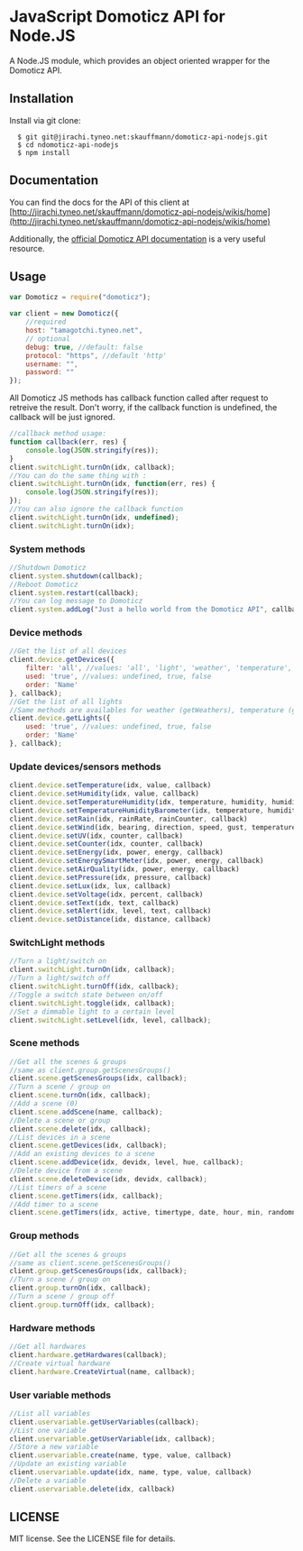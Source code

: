 # JavaScript Domoticz API for Node.JS

A Node.JS module, which provides an object oriented wrapper for the Domoticz API.

## Installation
  Install via git clone:

      $ git git@jirachi.tyneo.net:skauffmann/domoticz-api-nodejs.git
      $ cd ndomoticz-api-nodejs
      $ npm install

## Documentation

You can find the docs for the API of this client at [http://jirachi.tyneo.net/skauffmann/domoticz-api-nodejs/wikis/home](http://jirachi.tyneo.net/skauffmann/domoticz-api-nodejs/wikis/home)

Additionally, the [official Domoticz API documentation](https://www.domoticz.com/wiki/Domoticz_API/JSON_URL%27s)
is a very useful resource.

## Usage

```javascript
var Domoticz = require("domoticz");

var client = new Domoticz({
    //required
    host: "tamagotchi.tyneo.net",
    // optional
    debug: true, //default: false
    protocol: "https", //default 'http'
    username: "",
    password: ""
});
```

All Domoticz JS methods has callback function called after request to retreive the result.
Don't worry, if the callback function is undefined, the callback will be just ignored.
```javascript
//callback method usage:
function callback(err, res) {
    console.log(JSON.stringify(res));
}
client.switchLight.turnOn(idx, callback);
//You can do the same thing with :
client.switchLight.turnOn(idx, function(err, res) {
    console.log(JSON.stringify(res));
});
//You can also ignore the callback function
client.switchLight.turnOn(idx, undefined);
client.switchLight.turnOn(idx);
```

### System methods
```javascript
//Shutdown Domoticz
client.system.shutdown(callback);
//Reboot Domoticz
client.system.restart(callback);
//You can log message to Domoticz
client.system.addLog("Just a hello world from the Domoticz API", callback);
```

### Device methods
```javascript
//Get the list of all devices
client.device.getDevices({
    filter: 'all', //values: 'all', 'light', 'weather', 'temperature', 'utility'
    used: 'true', //values: undefined, true, false
    order: 'Name'
}, callback);
//Get the list of all lights
//Same methods are availables for weather (getWeathers), temperature (getTemperatures) and utility (getUtilities)
client.device.getLights({
    used: 'true', //values: undefined, true, false
    order: 'Name'
}, callback);
```

### Update devices/sensors methods
```javascript
client.device.setTemperature(idx, value, callback)
client.device.setHumidity(idx, value, callback)
client.device.setTemperatureHumidity(idx, temperature, humidity, humidityStatus, callback)
client.device.setTemperatureHumidityBarometer(idx, temperature, humidity, humidityStatus, bar, barFor, callback)
client.device.setRain(idx, rainRate, rainCounter, callback) 
client.device.setWind(idx, bearing, direction, speed, gust, temperature, tempWindChill, callback)
client.device.setUV(idx, counter, callback)
client.device.setCounter(idx, counter, callback)
client.device.setEnergy(idx, power, energy, callback)
client.device.setEnergySmartMeter(idx, power, energy, callback)
client.device.setAirQuality(idx, power, energy, callback)
client.device.setPressure(idx, pressure, callback)
client.device.setLux(idx, lux, callback)
client.device.setVoltage(idx, percent, callback)
client.device.setText(idx, text, callback)
client.device.setAlert(idx, level, text, callback)
client.device.setDistance(idx, distance, callback)
```

### SwitchLight methods
```javascript
//Turn a light/switch on
client.switchLight.turnOn(idx, callback);
//Turn a light/switch off
client.switchLight.turnOff(idx, callback);
//Toggle a switch state between on/off
client.switchLight.toggle(idx, callback);
//Set a dimmable light to a certain level
client.switchLight.setLevel(idx, level, callback);
```

### Scene methods
```javascript
//Get all the scenes & groups
//same as client.group.getScenesGroups()
client.scene.getScenesGroups(idx, callback);
//Turn a scene / group on
client.scene.turnOn(idx, callback);
//Add a scene (0)
client.scene.addScene(name, callback);
//Delete a scene or group
client.scene.delete(idx, callback);
//List devices in a scene
client.scene.getDevices(idx, callback);
//Add an existing devices to a scene
client.scene.addDevice(idx, devidx, level, hue, callback);
//Delete device from a scene
client.scene.deleteDevice(idx, devidx, callback);
//List timers of a scene
client.scene.getTimers(idx, callback);
//Add timer to a scene
client.scene.getTimers(idx, active, timertype, date, hour, min, randomness, command, level, days, callback);
```

### Group methods
```javascript
//Get all the scenes & groups
//same as client.scene.getScenesGroups()
client.group.getScenesGroups(idx, callback);
//Turn a scene / group on
client.group.turnOn(idx, callback);
//Turn a scene / group off
client.group.turnOff(idx, callback);
```

### Hardware methods
```javascript
//Get all hardwares
client.hardware.getHardwares(callback);
//Create virtual hardware
client.hardware.CreateVirtual(name, callback);
```

### User variable methods
```javascript
//List all variables
client.uservariable.getUserVariables(callback);
//List one variable
client.uservariable.getUserVariable(idx, callback);
//Store a new variable
client.uservariable.create(name, type, value, callback)
//Update an existing variable
client.uservariable.update(idx, name, type, value, callback)
//Delete a variable
client.uservariable.delete(idx, callback) 
```

## LICENSE

MIT license. See the LICENSE file for details.